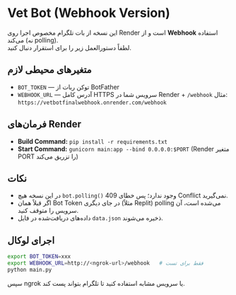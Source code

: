 # Vet Bot (Webhook Version)

این نسخه از بات تلگرام مخصوص اجرا روی Render است و از **Webhook** استفاده می‌کند (نه polling).  
لطفاً دستورالعمل زیر را برای استقرار دنبال کنید.

## متغیرهای محیطی لازم
- `BOT_TOKEN` — توکن ربات از BotFather
- `WEBHOOK_URL` — آدرس کامل HTTPS سرویس شما در Render + `/webhook`
  مثال: `https://vetbotfinalwebhook.onrender.com/webhook`

## فرمان‌های Render
- **Build Command:** `pip install -r requirements.txt`
- **Start Command:** `gunicorn main:app --bind 0.0.0.0:$PORT`
  (Render متغیر PORT را تزریق می‌کند)

## نکات
- در این نسخه هیچ `bot.polling()` وجود ندارد؛ پس خطای 409 Conflict نمی‌گیرید.
- اگر قبلاً همان Bot Token در جای دیگری (مثلاً Replit) polling می‌شده است، آن سرویس را متوقف کنید.
- داده‌های دریافت‌شده در فایل `data.json` ذخیره می‌شوند.

## اجرای لوکال
```bash
export BOT_TOKEN=xxx
export WEBHOOK_URL=http://<ngrok-url>/webhook   # فقط برای تست
python main.py
```
سپس ngrok یا سرویس مشابه استفاده کنید تا تلگرام بتواند پست کند.
